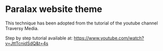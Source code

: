 # Paralax website theme

This technique has been adopted from the tutorial of the youtube channel Traversy Media.

Step by step tutorial available at: https://www.youtube.com/watch?v=JttTcnidSdQ&t=4s 
